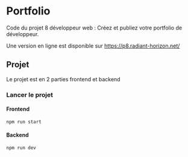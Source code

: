 # Portfolio

Code du projet 8 développeur web : Créez et publiez votre portfolio de développeur.

Une version en ligne est disponible sur https://p8.radiant-horizon.net/

## Projet

Le projet est en 2 parties frontend et backend

### Lancer le projet

#### Frontend

```
npm run start
```

#### Backend

```
npm run dev
```

